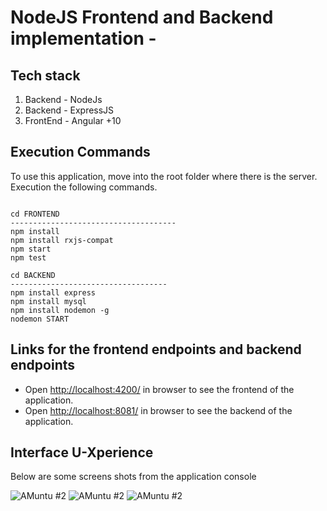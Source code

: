 #  NodeJS Frontend and Backend implementation  - 

## Tech stack

1. Backend  - NodeJs
2. Backend  - ExpressJS
3. FrontEnd - Angular +10

## Execution Commands

To use this application, move into the root folder where there is the server. Execution the following commands.

```

cd FRONTEND
-------------------------------------
npm install
npm install rxjs-compat
npm start
npm test

cd BACKEND
-----------------------------------
npm install express
npm install mysql
npm install nodemon -g
nodemon START

```

## Links for the frontend endpoints and backend endpoints

- Open [http://localhost:4200/](http://localhost:4200/) in browser to see the frontend of the application.
- Open [http://localhost:8081/](http://localhost:8081/) in browser to see the backend of the application.


## Interface U-Xperience

Below are some screens shots from the application console

![ AMuntu #2 ](https://github.com/LINOSNCHENA/Angular-Three-API-backends-in-two-frontends-FS7/blob/master/uxViews/page1.png)
![ AMuntu #2 ](https://github.com/LINOSNCHENA/Angular-Three-API-backends-in-two-frontends-FS7/blob/master/uxViews/page2.png)
![ AMuntu #2 ](https://github.com/LINOSNCHENA/Angular-Three-API-backends-in-two-frontends-FS7/blob/master/uxViews/page3.png)